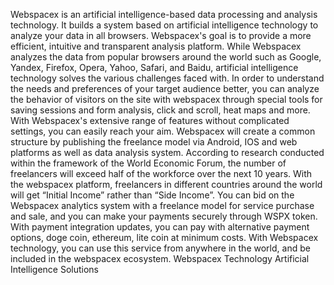 Webspacex is an artificial intelligence-based data processing and analysis technology. It builds a system based on artificial intelligence technology to analyze your data in all browsers. Webspacex's goal is to provide a more efficient, intuitive and transparent analysis platform.
While Webspacex analyzes the data from popular browsers around the world such as Google, Yandex, Firefox, Opera, Yahoo, Safari, and Baidu, artificial intelligence technology solves the various challenges faced with.
In order to understand the needs and preferences of your target audience better, you can analyze the behavior of visitors on the site with webspacex through special tools for saving sessions and form analysis, click and scroll, heat maps and more.
With Webspacex's extensive range of features without complicated settings, you can easily reach your aim.
Webspacex will create a common structure by publishing the freelance model via Android, IOS and web platforms as well as data analysis system. According to research conducted within the framework of the World Economic Forum, the number of freelancers will exceed half of the workforce over the next 10 years. With the webspacex platform, freelancers in different countries around the world will get “Initial Income” rather than “Side Income”. 
You can bid on the Webspacex analytics system with a freelance model for service purchase and sale, and you can make your payments securely through WSPX token.
With payment integration updates, you can pay with alternative payment options, doge coin, ethereum, lite coin at minimum costs. With Webspacex technology, you can use this service from anywhere in the world, and be included in the webspacex ecosystem.
Webspacex Technology Artificial Intelligence Solutions



